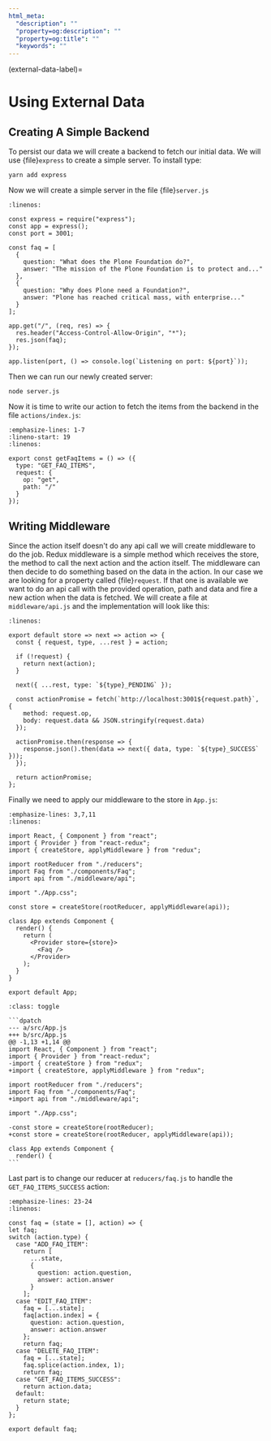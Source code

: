 ```yaml
---
html_meta:
  "description": ""
  "property=og:description": ""
  "property=og:title": ""
  "keywords": ""
---
```


(external-data-label)=

# Using External Data

## Creating A Simple Backend

To persist our data we will create a backend to fetch our initial data.
We will use {file}`express` to create a simple server.
To install type:

```shell
yarn add express
```

Now we will create a simple server in the file {file}`server.js`

```{code-block} jsx
:linenos:

const express = require("express");
const app = express();
const port = 3001;

const faq = [
  {
    question: "What does the Plone Foundation do?",
    answer: "The mission of the Plone Foundation is to protect and..."
  },
  {
    question: "Why does Plone need a Foundation?",
    answer: "Plone has reached critical mass, with enterprise..."
  }
];

app.get("/", (req, res) => {
  res.header("Access-Control-Allow-Origin", "*");
  res.json(faq);
});

app.listen(port, () => console.log(`Listening on port: ${port}`));
```

Then we can run our newly created server:

```shell
node server.js
```

Now it is time to write our action to fetch the items from the backend in the file `actions/index.js`:

```{code-block} jsx
:emphasize-lines: 1-7
:lineno-start: 19
:linenos:

export const getFaqItems = () => ({
  type: "GET_FAQ_ITEMS",
  request: {
    op: "get",
    path: "/"
  }
});
```

## Writing Middleware

Since the action itself doesn't do any api call we will create middleware to do the job.
Redux middleware is a simple method which receives the store,
the method to call the next action and the action itself.
The middleware can then decide to do something based on the data in the action.
In our case we are looking for a property called {file}`request`.
If that one is available we want to do an api call with the provided operation,
path and data and fire a new action when the data is fetched.
We will create a file at `middleware/api.js` and the implementation will look like this:

```{code-block} jsx
:linenos:

export default store => next => action => {
  const { request, type, ...rest } = action;

  if (!request) {
    return next(action);
  }

  next({ ...rest, type: `${type}_PENDING` });

  const actionPromise = fetch(`http://localhost:3001${request.path}`, {
    method: request.op,
    body: request.data && JSON.stringify(request.data)
  });

  actionPromise.then(response => {
    response.json().then(data => next({ data, type: `${type}_SUCCESS` }));
  });

  return actionPromise;
};
```

Finally we need to apply our middleware to the store in `App.js`:

```{code-block} jsx
:emphasize-lines: 3,7,11
:linenos:

import React, { Component } from "react";
import { Provider } from "react-redux";
import { createStore, applyMiddleware } from "redux";

import rootReducer from "./reducers";
import Faq from "./components/Faq";
import api from "./middleware/api";

import "./App.css";

const store = createStore(rootReducer, applyMiddleware(api));

class App extends Component {
  render() {
    return (
      <Provider store={store}>
        <Faq />
      </Provider>
    );
  }
}

export default App;
```

````{admonition} Differences
:class: toggle

```dpatch
--- a/src/App.js
+++ b/src/App.js
@@ -1,13 +1,14 @@
import React, { Component } from "react";
import { Provider } from "react-redux";
-import { createStore } from "redux";
+import { createStore, applyMiddleware } from "redux";

import rootReducer from "./reducers";
import Faq from "./components/Faq";
+import api from "./middleware/api";

import "./App.css";

-const store = createStore(rootReducer);
+const store = createStore(rootReducer, applyMiddleware(api));

class App extends Component {
  render() {
```
````

Last part is to change our reducer at `reducers/faq.js` to handle the `GET_FAQ_ITEMS_SUCCESS` action:

```{code-block} jsx
:emphasize-lines: 23-24
:linenos:

const faq = (state = [], action) => {
let faq;
switch (action.type) {
  case "ADD_FAQ_ITEM":
    return [
      ...state,
      {
        question: action.question,
        answer: action.answer
      }
    ];
  case "EDIT_FAQ_ITEM":
    faq = [...state];
    faq[action.index] = {
      question: action.question,
      answer: action.answer
    };
    return faq;
  case "DELETE_FAQ_ITEM":
    faq = [...state];
    faq.splice(action.index, 1);
    return faq;
  case "GET_FAQ_ITEMS_SUCCESS":
    return action.data;
  default:
    return state;
  }
};

export default faq;
```
